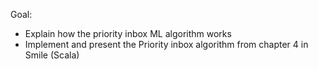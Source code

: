 Goal:
* Explain how the priority inbox ML algorithm works
* Implement and present the Priority inbox algorithm from chapter 4  in Smile (Scala)
